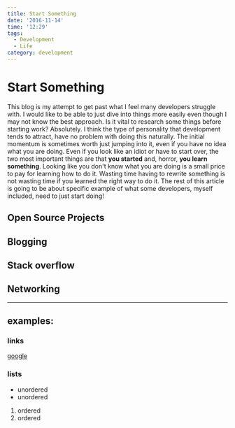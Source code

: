 ```yaml
---
title: Start Something
date: '2016-11-14'
time: '12:29'
tags:
  - Development
  - Life
category: development
---
```


# Start Something

This blog is my attempt to get past what I feel many developers struggle with. I would like to be able to just dive into things more easily even though I may not know the best approach.  Is it vital to research some things before starting work? Absolutely. I think the type of personality that development tends to attract, have no problem with doing this naturally. The initial momentum is sometimes worth just jumping into it, even if you have no idea what you are doing. Even if you look like an idiot or have to start over, the two most important things are that **you started** and, horror, **you learn something**. Looking like you don't know what you are doing is a small price to pay for learning how to do it. Wasting time having to rewrite something is not wasting time if you learned the right way to do it. The rest of this article is going to be about specific example of what some developers, myself included, need to just start doing!

## Open Source Projects

## Blogging

## Stack overflow

## Networking

----

## examples:

### links

[google](http://google.com)

### lists

* unordered
* unordered

1. ordered
1. ordered
